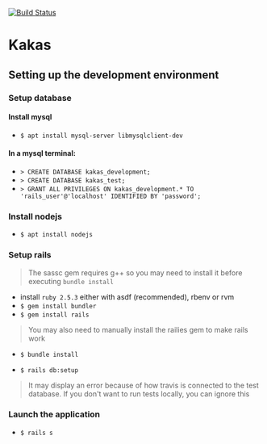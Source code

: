 [![Build Status](https://travis-ci.org/kir-dev/kakas.svg?branch=master)](https://travis-ci.org/kir-dev/kakas)

# Kakas

## Setting up the development environment

### Setup database

#### Install mysql

* `$ apt install mysql-server libmysqlclient-dev`

#### In a mysql terminal:

* `> CREATE DATABASE kakas_development;`
* `> CREATE DATABASE kakas_test;`
* `> GRANT ALL PRIVILEGES ON kakas_development.* TO 'rails_user'@'localhost' IDENTIFIED BY 'password';`

### Install nodejs

* `$ apt install nodejs`

### Setup rails

> The sassc gem requires g++ so you may need to install it before executing `bundle install`

* install `ruby 2.5.3` either with asdf (recommended), rbenv or rvm
* `$ gem install bundler`
* `$ gem install rails`

> You may also need to manually install the railies gem to make rails work

* `$ bundle install`

* `$ rails db:setup`

> It may display an error because of how travis is connected to the test database.
> If you don't want to run tests locally, you can ignore this

### Launch the application

* `$ rails s`

